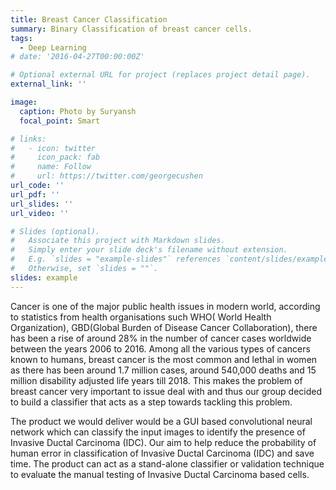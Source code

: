 ```yaml
---
title: Breast Cancer Classification
summary: Binary Classification of breast cancer cells. 
tags:
  - Deep Learning
# date: '2016-04-27T00:00:00Z'

# Optional external URL for project (replaces project detail page).
external_link: ''

image:
  caption: Photo by Suryansh
  focal_point: Smart

# links:
#   - icon: twitter
#     icon_pack: fab
#     name: Follow
#     url: https://twitter.com/georgecushen
url_code: ''
url_pdf: ''
url_slides: ''
url_video: ''

# Slides (optional).
#   Associate this project with Markdown slides.
#   Simply enter your slide deck's filename without extension.
#   E.g. `slides = "example-slides"` references `content/slides/example-slides.md`.
#   Otherwise, set `slides = ""`.
slides: example
---
```


Cancer is one of the major public health issues in modern world, according to statistics from health organisations such WHO( World Health Organization), GBD(Global Burden of Disease Cancer Collaboration), there has been a rise of around 28% in the number of cancer cases worldwide between the years 2006 to 2016. Among all the various types of cancers known to humans, breast cancer is the most common and lethal in women as there has been around 1.7 million cases, around 540,000 deaths and 15 million disability adjusted life years till 2018. This makes the problem of breast cancer very important to issue deal with and thus our group decided to build a classifier that acts as a step towards tackling this problem.

The product we would deliver would be a GUI based convolutional neural network which can classify the input images to identify the presence of Invasive Ductal Carcinoma (IDC). Our aim to help reduce the probability of human error in classification of Invasive Ductal Carcinoma (IDC) and save time. The product can act as a stand-alone classifier or validation technique to evaluate the manual testing of Invasive Ductal Carcinoma based cells.